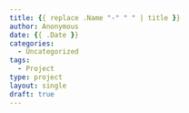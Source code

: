 ```yaml
---
title: {{ replace .Name "-" " " | title }}
author: Anonymous
date: {{ .Date }}
categories:
  - Uncategorized
tags:
  - Project
type: project
layout: single
draft: true
---
```

